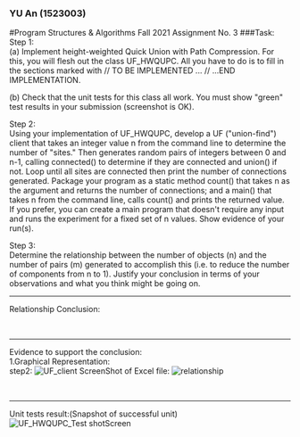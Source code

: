 ###     YU An (1523003)
#Program Structures & Algorithms Fall 2021 Assignment No. 3
###Task:<br>
Step 1:<br>
(a) Implement height-weighted Quick Union with Path Compression. For this, you will flesh out the class UF_HWQUPC. All you have to do is to fill in the sections marked with // TO BE IMPLEMENTED ... // ...END IMPLEMENTATION.

(b) Check that the unit tests for this class all work. You must show "green" test results in your submission (screenshot is OK).

Step 2:<br>
Using your implementation of UF_HWQUPC, develop a UF ("union-find") client that takes an integer value n from the command line to determine the number of "sites." Then generates random pairs of integers between 0 and n-1, calling connected() to determine if they are connected and union() if not. Loop until all sites are connected then print the number of connections generated. Package your program as a static method count() that takes n as the argument and returns the number of connections; and a main() that takes n from the command line, calls count() and prints the returned value. If you prefer, you can create a main program that doesn't require any input and runs the experiment for a fixed set of n values. Show evidence of your run(s).

Step 3:<br>
Determine the relationship between the number of objects (n) and the number of pairs (m) generated to accomplish this (i.e. to reduce the number of components from n to 1). Justify your conclusion in terms of your observations and what you think might be going on.

***
Relationship Conclusion:<br>


<br> 

***
Evidence to support the conclusion:
<br>
1.Graphical Representation:<br>
step2:
![UF_client](https://user-images.githubusercontent.com/50298195/136667962-b6f2b3f9-95f8-42a8-90ef-016ec096657d.PNG)
ScreenShot of Excel file:
![relationship](https://user-images.githubusercontent.com/50298195/136668363-86a899dc-308c-41fa-8805-08e0c2fc6eb2.PNG)

<br>

***
Unit tests result:(Snapshot of successful unit)
![UF_HWQUPC_Test shotScreen](https://user-images.githubusercontent.com/50298195/136667988-65a24c58-9707-407d-99c9-8de9988c1756.PNG)
